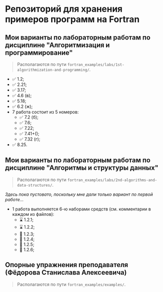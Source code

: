 # Репозиторий для хранения примеров программ на Fortran

## Мои варианты по лабораторным работам по дисциплине "Алгоритмизация и программирование"

> Располагаются по пути `fortran_examples/labs/1st-algorithmization-and-programming/`.

* ✅ 1.2;
* ✅ 2.21;
* ✅ 3.17;
* ✅ 4.6 (в);
* ✅ 5.18;
* ✅ 6.2 (ж);
* 7 работа состоит из 5 номеров:
  * ✅ 7.2 (б);
  * ✅ 7.6;
  * ✅ 7.22;
  * ✅ 7.41+();
  * ✅ 7.32 (г);
* ✅ 8.25.

## Мои варианты по лабораторным работам по дисциплине "Алгоритмы и структуры данных"

> Располагаются по пути `fortran_examples/labs/2nd-algorithms-and-data-structures/`.

_Здесь пока пустовато, поскольку мне дали только вариант по первой работе..._

* 1 работа выполняется 6-ю наборами средств (см. комментарии в каждом из файлов):
  * ⌛ 1.2.1;
  * ⌛ 1.2.2;
  * 📛 1.2.3;
  * 📛 1.2.4;
  * 📛 1.2.5;
  * 📛 1.2.6;

## Опорные упражнения преподавателя (Фёдорова Станислава Алексеевича)

> Располагаются по пути `fortran_examples/examples/`.
